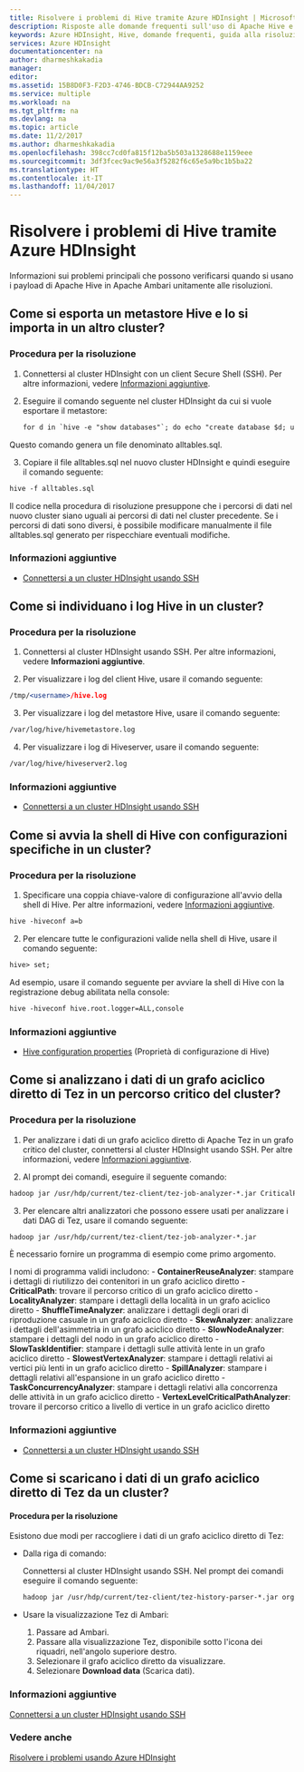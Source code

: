 ```yaml
---
title: Risolvere i problemi di Hive tramite Azure HDInsight | Microsoft Docs
description: Risposte alle domande frequenti sull'uso di Apache Hive e Azure HDInsight.
keywords: Azure HDInsight, Hive, domande frequenti, guida alla risoluzione dei problemi, domande comuni
services: Azure HDInsight
documentationcenter: na
author: dharmeshkakadia
manager: 
editor: 
ms.assetid: 15B8D0F3-F2D3-4746-BDCB-C72944AA9252
ms.service: multiple
ms.workload: na
ms.tgt_pltfrm: na
ms.devlang: na
ms.topic: article
ms.date: 11/2/2017
ms.author: dharmeshkakadia
ms.openlocfilehash: 398cc7cd0fa815f12ba5b503a1328688e1159eee
ms.sourcegitcommit: 3df3fcec9ac9e56a3f5282f6c65e5a9bc1b5ba22
ms.translationtype: HT
ms.contentlocale: it-IT
ms.lasthandoff: 11/04/2017
---
```

# <a name="troubleshoot-hive-by-using-azure-hdinsight"></a>Risolvere i problemi di Hive tramite Azure HDInsight

Informazioni sui problemi principali che possono verificarsi quando si usano i payload di Apache Hive in Apache Ambari unitamente alle risoluzioni.


## <a name="how-do-i-export-a-hive-metastore-and-import-it-on-another-cluster"></a>Come si esporta un metastore Hive e lo si importa in un altro cluster?


### <a name="resolution-steps"></a>Procedura per la risoluzione

1. Connettersi al cluster HDInsight con un client Secure Shell (SSH). Per altre informazioni, vedere [Informazioni aggiuntive](#additional-reading-end).

2. Eseguire il comando seguente nel cluster HDInsight da cui si vuole esportare il metastore:

    ```apache
    for d in `hive -e "show databases"`; do echo "create database $d; use $d;" >> alltables.sql ; for t in `hive --database $d -e "show tables"` ; do ddl=`hive --database $d -e "show create table $t"`; echo "$ddl ;" >> alltables.sql ; echo "$ddl" | grep -q "PARTITIONED\s*BY" && echo "MSCK REPAIR TABLE $t ;" >> alltables.sql ; done; done
    ```

  Questo comando genera un file denominato alltables.sql.

3. Copiare il file alltables.sql nel nuovo cluster HDInsight e quindi eseguire il comando seguente:

  ```apache
  hive -f alltables.sql
  ```

Il codice nella procedura di risoluzione presuppone che i percorsi di dati nel nuovo cluster siano uguali ai percorsi di dati nel cluster precedente. Se i percorsi di dati sono diversi, è possibile modificare manualmente il file alltables.sql generato per rispecchiare eventuali modifiche.

### <a name="additional-reading"></a>Informazioni aggiuntive

- [Connettersi a un cluster HDInsight usando SSH](hdinsight-hadoop-linux-use-ssh-unix.md)


## <a name="how-do-i-locate-hive-logs-on-a-cluster"></a>Come si individuano i log Hive in un cluster?

### <a name="resolution-steps"></a>Procedura per la risoluzione

1. Connettersi al cluster HDInsight usando SSH. Per altre informazioni, vedere **Informazioni aggiuntive**.

2. Per visualizzare i log del client Hive, usare il comando seguente:

  ```apache
  /tmp/<username>/hive.log 
  ```

3. Per visualizzare i log del metastore Hive, usare il comando seguente:

  ```apache
  /var/log/hive/hivemetastore.log 
  ```

4. Per visualizzare i log di Hiveserver, usare il comando seguente:

  ```apache
  /var/log/hive/hiveserver2.log 
  ```

### <a name="additional-reading"></a>Informazioni aggiuntive

- [Connettersi a un cluster HDInsight usando SSH](hdinsight-hadoop-linux-use-ssh-unix.md)


## <a name="how-do-i-launch-the-hive-shell-with-specific-configurations-on-a-cluster"></a>Come si avvia la shell di Hive con configurazioni specifiche in un cluster?

### <a name="resolution-steps"></a>Procedura per la risoluzione

1. Specificare una coppia chiave-valore di configurazione all'avvio della shell di Hive. Per altre informazioni, vedere [Informazioni aggiuntive](#additional-reading-end).

  ```apache
  hive -hiveconf a=b 
  ```

2. Per elencare tutte le configurazioni valide nella shell di Hive, usare il comando seguente:

  ```apache
  hive> set;
  ```

  Ad esempio, usare il comando seguente per avviare la shell di Hive con la registrazione debug abilitata nella console:

  ```apache
  hive -hiveconf hive.root.logger=ALL,console 
  ```

### <a name="additional-reading"></a>Informazioni aggiuntive

- [Hive configuration properties](https://cwiki.apache.org/confluence/display/Hive/Configuration+Properties) (Proprietà di configurazione di Hive)


## <a name="how-do-i-analyze-tez-dag-data-on-a-cluster-critical-path"></a>Come si analizzano i dati di un grafo aciclico diretto di Tez in un percorso critico del cluster?


### <a name="resolution-steps"></a>Procedura per la risoluzione
 
1. Per analizzare i dati di un grafo aciclico diretto di Apache Tez in un grafo critico del cluster, connettersi al cluster HDInsight usando SSH. Per altre informazioni, vedere [Informazioni aggiuntive](#additional-reading-end).

2. Al prompt dei comandi, eseguire il seguente comando:
   
  ```apache
  hadoop jar /usr/hdp/current/tez-client/tez-job-analyzer-*.jar CriticalPath --saveResults --dagId <DagId> --eventFileName <DagData.zip> 
  ```

3. Per elencare altri analizzatori che possono essere usati per analizzare i dati DAG di Tez, usare il comando seguente:

  ```apache
  hadoop jar /usr/hdp/current/tez-client/tez-job-analyzer-*.jar
  ```

  È necessario fornire un programma di esempio come primo argomento.

  I nomi di programma validi includono:
    - **ContainerReuseAnalyzer**: stampare i dettagli di riutilizzo dei contenitori in un grafo aciclico diretto
    - **CriticalPath**: trovare il percorso critico di un grafo aciclico diretto
    - **LocalityAnalyzer**: stampare i dettagli della località in un grafo aciclico diretto
    - **ShuffleTimeAnalyzer**: analizzare i dettagli degli orari di riproduzione casuale in un grafo aciclico diretto
    - **SkewAnalyzer**: analizzare i dettagli dell'asimmetria in un grafo aciclico diretto
    - **SlowNodeAnalyzer**: stampare i dettagli del nodo in un grafo aciclico diretto
    - **SlowTaskIdentifier**: stampare i dettagli sulle attività lente in un grafo aciclico diretto
    - **SlowestVertexAnalyzer**: stampare i dettagli relativi ai vertici più lenti in un grafo aciclico diretto
    - **SpillAnalyzer**: stampare i dettagli relativi all'espansione in un grafo aciclico diretto
    - **TaskConcurrencyAnalyzer**: stampare i dettagli relativi alla concorrenza delle attività in un grafo aciclico diretto
    - **VertexLevelCriticalPathAnalyzer**: trovare il percorso critico a livello di vertice in un grafo aciclico diretto


### <a name="additional-reading"></a>Informazioni aggiuntive

- [Connettersi a un cluster HDInsight usando SSH](hdinsight-hadoop-linux-use-ssh-unix.md)


## <a name="how-do-i-download-tez-dag-data-from-a-cluster"></a>Come si scaricano i dati di un grafo aciclico diretto di Tez da un cluster?


#### <a name="resolution-steps"></a>Procedura per la risoluzione

Esistono due modi per raccogliere i dati di un grafo aciclico diretto di Tez:

- Dalla riga di comando:
 
    Connettersi al cluster HDInsight usando SSH. Nel prompt dei comandi eseguire il comando seguente:

  ```apache
  hadoop jar /usr/hdp/current/tez-client/tez-history-parser-*.jar org.apache.tez.history.ATSImportTool -downloadDir . -dagId <DagId> 
  ```

- Usare la visualizzazione Tez di Ambari:
   
  1. Passare ad Ambari. 
  2. Passare alla visualizzazione Tez, disponibile sotto l'icona dei riquadri, nell'angolo superiore destro. 
  3. Selezionare il grafo aciclico diretto da visualizzare.
  4. Selezionare **Download data** (Scarica dati).

### <a name="additional-reading-end"></a>Informazioni aggiuntive

[Connettersi a un cluster HDInsight usando SSH](hdinsight-hadoop-linux-use-ssh-unix.md)


### <a name="see-also"></a>Vedere anche
[Risolvere i problemi usando Azure HDInsight](hdinsight-troubleshoot-guide.md)





